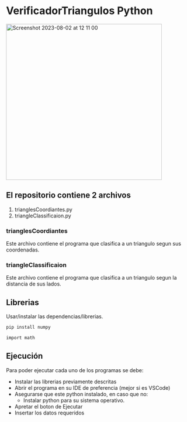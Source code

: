# VerificadorTriangulos Python

<img width="426" alt="Screenshot 2023-08-02 at 12 11 00" src="https://github.com/mgviscarra/VerificadorTriangulos_v2/assets/78771900/2a972dc3-61cf-4ac3-9495-c5246dddd216">


## El repositorio contiene 2 archivos
1. trianglesCoordiantes.py
2. triangleClassificaion.py

### trianglesCoordiantes
Este archivo contiene el programa que clasifica a un triangulo segun sus coordenadas.

### triangleClassificaion
Este archivo contiene el programa que clasifica a un triangulo segun la distancia de sus lados.

## Librerias

Usar/instalar las dependencias/librerias.

```sh
pip install numpy

import math
```

## Ejecución
Para poder ejecutar cada uno de los programas se debe:
- Instalar las librerias previamente descritas
- Abrir el programa en su IDE de preferencia (mejor si es VSCode)
- Asegurarse que este python instalado, en caso que no:
  - Instalar python para su sistema operativo. 
- Apretar el boton de Ejecutar
- Insertar los datos requeridos
